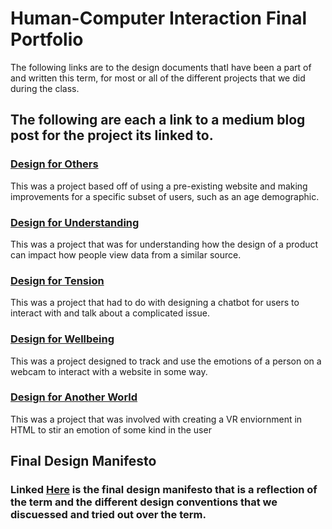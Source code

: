 # Human-Computer Interaction Final Portfolio

The following links are to the design documents thatI have been a part of and written this term, for most or all of the different projects that we did during the class.

## The following are each a link to a medium blog post for the project its linked to.


### [Design for Others](https://medium.com/@simonredding_21579/design-for-others-a-demographic-specific-redesign-of-technocopia-org-b86b042553e6)
This was a project based off of using a pre-existing website and making improvements for a specific subset of users, such as an age demographic. 


### [Design for Understanding](https://medium.com/@grantferguson17/design-for-understanding-design-document-55627f75bb76)
This was a project that was for understanding how the design of a product can impact how people view data from a similar source.


### [Design for Tension](https://medium.com/@grantferguson17/design-for-tension-af1470cd233c)
This was a project that had to do with designing a chatbot for users to interact with and talk about a complicated issue.

### [Design for Wellbeing](https://medium.com/@grantferguson17/design-for-well-being-610a8be3f199)
This was a project designed to track and use the emotions of a person on a webcam to interact with a website in some way.

### [Design for Another World](https://medium.com/@hbzico1/design-for-another-world-ab3baaa46f1a)
This was a project that was involved with creating a VR enviornment in HTML to stir an emotion of some kind in the user

## Final Design Manifesto
### Linked [Here](https://medium.com/@grantferguson17/final-design-manifesto-cc2b923389ee) is the final design manifesto that is a reflection of the term and the different design conventions that we discuessed and tried out over the term.


